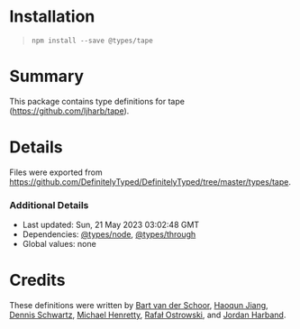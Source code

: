 # Installation
> `npm install --save @types/tape`

# Summary
This package contains type definitions for tape (https://github.com/ljharb/tape).

# Details
Files were exported from https://github.com/DefinitelyTyped/DefinitelyTyped/tree/master/types/tape.

### Additional Details
 * Last updated: Sun, 21 May 2023 03:02:48 GMT
 * Dependencies: [@types/node](https://npmjs.com/package/@types/node), [@types/through](https://npmjs.com/package/@types/through)
 * Global values: none

# Credits
These definitions were written by [Bart van der Schoor](https://github.com/Bartvds), [Haoqun Jiang](https://github.com/sodatea), [Dennis Schwartz](https://github.com/DennisSchwartz), [Michael Henretty](https://github.com/mikehenrty), [Rafał Ostrowski](https://github.com/rostrowski), and [Jordan Harband](https://github.com/ljharb).
